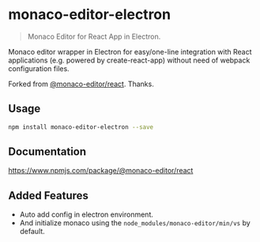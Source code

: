 # monaco-editor-electron

> Monaco Editor for React App in Electron.

Monaco editor wrapper in Electron for easy/one-line integration with React applications (e.g. powered by create-react-app) without need of webpack configuration files.

Forked from [@monaco-editor/react](https://www.npmjs.com/package/@monaco-editor/react). Thanks.

## Usage

```sh
npm install monaco-editor-electron --save
```

## Documentation

https://www.npmjs.com/package/@monaco-editor/react

## Added Features

- Auto add config in electron environment.
- And initialize monaco using the `node_modules/monaco-editor/min/vs` by default.
